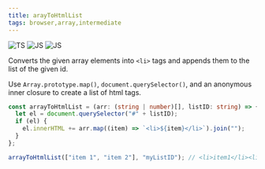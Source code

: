 ```yaml
---
title: arayToHtmlList
tags: browser,array,intermediate
---
```


![TS](https://img.shields.io/badge/supports-typescript-blue.svg?style=flat-square)
![JS](https://img.shields.io/badge/supports-javascript-yellow.svg?style=flat-square)
![JS](https://img.shields.io/badge/supports-deno-green.svg?style=flat-square)

Converts the given array elements into `<li>` tags and appends them to the list of the given id.

Use `Array.prototype.map()`, `document.querySelector()`, and an anonymous inner closure to create a list of html tags.

```ts
const arrayToHtmlList = (arr: (string | number)[], listID: string) => {
  let el = document.querySelector("#" + listID);
  if (el) {
    el.innerHTML += arr.map((item) => `<li>${item}</li>`).join("");
  }
};
```

```ts
arrayToHtmlList(["item 1", "item 2"], "myListID"); // <li>item1</li><li>item2</li>
```
